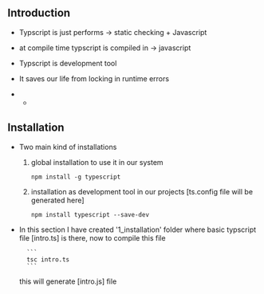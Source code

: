 ## Introduction

- Typscript is just performs ->  static checking + Javascript
- at compile time typscript is compiled in -> javascript
- Typscript is development tool
- It saves our life from locking in runtime errors

- - 

## Installation

- Two main kind of installations
    1. global installation to use it in our system
        ```
        npm install -g typescript
        ```
    2. installation as development tool in our projects [ts.config file will be generated here]
        ```
        npm install typescript --save-dev
        ```
- In this section I have created '1_installation' folder where basic typscript file [intro.ts] is there, now to compile this file
       
        ```
        tsc intro.ts
        ```

    this will generate [intro.js] file 
